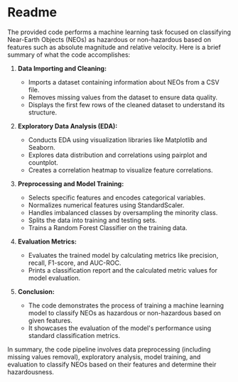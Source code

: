 # Readme

The provided code performs a machine learning task focused on classifying Near-Earth Objects (NEOs) as hazardous or non-hazardous based on features such as absolute magnitude and relative velocity. Here is a brief summary of what the code accomplishes:

1. **Data Importing and Cleaning:**
   - Imports a dataset containing information about NEOs from a CSV file.
   - Removes missing values from the dataset to ensure data quality.
   - Displays the first few rows of the cleaned dataset to understand its structure.

2. **Exploratory Data Analysis (EDA):**
   - Conducts EDA using visualization libraries like Matplotlib and Seaborn.
   - Explores data distribution and correlations using pairplot and countplot.
   - Creates a correlation heatmap to visualize feature correlations.

3. **Preprocessing and Model Training:**
   - Selects specific features and encodes categorical variables.
   - Normalizes numerical features using StandardScaler.
   - Handles imbalanced classes by oversampling the minority class.
   - Splits the data into training and testing sets.
   - Trains a Random Forest Classifier on the training data.

4. **Evaluation Metrics:**
   - Evaluates the trained model by calculating metrics like precision, recall, F1-score, and AUC-ROC.
   - Prints a classification report and the calculated metric values for model evaluation.

5. **Conclusion:**
   - The code demonstrates the process of training a machine learning model to classify NEOs as hazardous or non-hazardous based on given features.
   - It showcases the evaluation of the model's performance using standard classification metrics.

In summary, the code pipeline involves data preprocessing (including missing values removal), exploratory analysis, model training, and evaluation to classify NEOs based on their features and determine their hazardousness.
